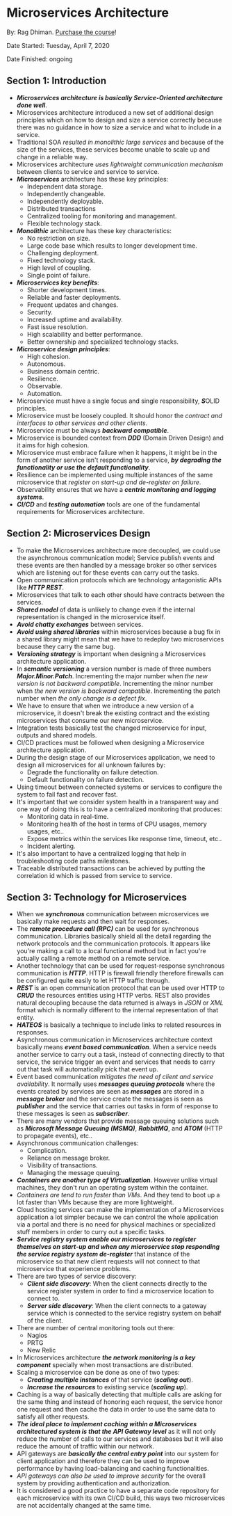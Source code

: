 # Microservices Architecture

By: Rag Dhiman. [Purchase the course](https://www.pluralsight.com/courses/microservices-architecture)!

Date Started: Tuesday, April 7, 2020

Date Finished: ongoing

## Section 1: Introduction

- ***Microservices architecture is basically Service-Oriented architecture done well***.
- Microservices architecture introduced a new set of additional design principles which on how to design and size a service correctly because there was no guidance  in how to size a service and what to include in a service.
- Traditional SOA *resulted in monolithic large services* and because of the size of the services, these services become unable to scale up and change in a reliable way.
- Microservices architecture *uses lightweight communication mechanism* between clients to service and service to service.
- ***Microservices*** architecture has these key principles:
  - Independent data storage.
  - Independently changeable.
  - Independently deployable.
  - Distributed transactions
  - Centralized tooling for monitoring and management.
  - Flexible technology stack.
- ***Monolithic*** architecture has these key characteristics:
  - No restriction on size.
  - Large code base which results to longer development time.
  - Challenging deployment.
  - Fixed technology stack.
  - High level of coupling.
  - Single point of failure.
- ***Microservices key benefits***:
  - Shorter development times.
  - Reliable and faster deployments.
  - Frequent updates and changes.
  - Security.
  - Increased uptime and availability.
  - Fast issue resolution.
  - High scalability and better performance.
  - Better ownership and specialized technology stacks.
- ***Microservice design principles***:
  - High cohesion.
  - Autonomous.
  - Business domain centric.
  - Resilience.
  - Observable.
  - Automation.
- Microservice must have a single focus and single responsibility, ***S***OLID principles.
- Microservice must be loosely coupled. It should honor the *contract and interfaces to other services and other clients*.
- Microservice must be always ***backward compatible***.
- Microservice is bounded context from ***DDD*** (Domain Driven Design) and it aims for high cohesion.
- Microservice must embrace failure when it happens, it might be in the form of another service isn't responding to a service, ***by degrading the functionality or use the default functionality***.
- Resilience can be implemented using multiple instances of the same microservice that *register on start-up and de-register on failure*.
- Observability ensures that we have a ***centric monitoring and logging systems***.
- ***CI/CD*** and ***testing automation*** tools are one of the fundamental requirements for Microservices architecture.

## Section 2: Microservices Design

- To make the Microservices architecture more decoupled, we could use the asynchronous communication model; Service publish events and these events are then handled by a message broker so other services which are listening out for these events can carry out the tasks.
- Open communication protocols which are technology antagonistic APIs like ***HTTP REST***.
- Microservices that talk to each other should have contracts between the services.
- ***Shared model*** of data is unlikely to change even if the internal representation is changed in the microservice itself.
- ***Avoid chatty exchanges*** between services.
- ***Avoid using shared libraries*** within microservices because a bug fix in a shared library might mean that we have to redeploy two microservices because they carry the same bug.
- ***Versioning strategy*** is important when designing a Microservices architecture application.
- In ***semantic versioning*** a version number is made of three numbers ***Major.Minor.Patch***. Incrementing the major number when *the new version is not backward compatible*. Incrementing the minor number when *the new version is backward compatible*. Incrementing the patch number when *the only change is a defect fix*.
- We have to ensure that when we introduce a new version of a microservice, it doesn't break the existing contract and the existing microservices that consume our new microservice.
- Integration tests basically test the changed microservice for input, outputs and shared models.
- CI/CD practices must be followed when designing a Microservice architecture application.
- During the design stage of our Microservices application, we need to design all microservices for all unknown failures by:
  - Degrade the functionality on failure detection.
  - Default functionality on failure detection.
- Using timeout between connected systems or services to configure the system to fail fast and recover fast.
- It's important that we consider system health in a transparent way and one way of doing this is to have a centralized monitoring that produces:
  - Monitoring data in real-time.
  - Monitoring health of the host in terms of CPU usages, memory usages, etc..
  - Expose metrics within the services like response time, timeout, etc..
  - Incident alerting.
- It's also important to have a centralized logging that help in troubleshooting code paths milestones.
- Traceable distributed transactions can be achieved by putting the correlation id which is passed from service to service.

## Section 3: Technology for Microservices

- When we ***synchronous*** communication between microservices we basically make requests and then wait for responses.
- The ***remote procedure call (RPC)*** can be used for synchronous communication. Libraries basically shield all the detail regarding the network protocols and the communication protocols. It appears like you're making a call to a local functional method but in fact you're actually calling a remote method on a remote service.
- Another technology that can be used for request-response synchronous communication is ***HTTP***. HTTP is firewall friendly therefore firewalls can be configured quite easily to let HTTP traffic through.
- ***REST*** is an open communication protocol that can be used over HTTP to ***CRUD*** the resources entities using HTTP verbs. REST also provides natural decoupling because the data returned is always in *JSON* or *XML* format which is normally different to the internal representation of that entity.
- ***HATEOS*** is basically a technique to include links to related resources in responses.
- Asynchronous communication in Microservices architecture context basically means ***event based communication***. When a service needs another service to carry out a task, instead of connecting directly to that service, the service trigger an event and services that needs to carry out that task will automatically pick that event up.
- Event based communication *mitigates the need of client and service availability*. It normally uses ***messages queuing protocols*** where the events created by services are seen as ***messages*** are stored in a ***message broker*** and the service create the messages is seen as ***publisher*** and the service that carries out tasks in form of response to these messages is seen as ***subscriber***.
- There are many vendors that provide message queuing solutions such as ***Microsoft Message Queuing (MSMQ)***, ***RabbitMQ***, and ***ATOM*** (HTTP to propagate events), etc..
- Asynchronous communication challenges:
  - Complication.
  - Reliance on message broker.
  - Visibility of transactions.
  - Managing the message queuing.
- ***Containers are another type of Virtualization***. However unlike virtual machines, they don't run an operating system within the container.
- *Containers are tend to run faster than VMs*. And they tend to boot up a lot faster than VMs because they are more lightweight.
- Cloud hosting services can make the implementation of a Microservices application a lot simpler because we can control the whole application via a portal and there is no need for physical machines or specialized stuff members in order to curry out a specific tasks.
- ***Service registry system enable our microservices to register themselves on start-up and when any microservice stop responding the service registry system de-register*** that instance of the microservice so that new client requests will not connect to that microservice that experience problems.
- There are two types of service discovery:
  - ***Client side discovery***: When the client connects directly to the service register system in order to find a microservice location to connect to.
  - ***Server side discovery***: When the client connects to a gateway service which is connected to the service registry system on behalf of the client.
- There are number of central monitoring tools out there:
  - Nagios
  - PRTG
  - New Relic
- In Microservices architecture ***the network monitoring is a key component*** specially when most transactions are distributed.
- Scaling a microservice can be done as one of two types:
  - ***Creating multiple instances*** of that service (***scaling out***).
  - ***Increase the resources*** to existing service (***scaling up***).
- Caching is a way of basically detecting that multiple calls are asking for the same thing and instead of honoring each request, the service honor one request and then cache the data in order to use the same data to satisfy all other requests.
- ***The ideal place to implement caching within a Microservices architectured system is that the API Gateway level*** as it will not only reduce the number of calls to our services and databases but it will also reduce the amount of traffic within our network.
- API gateways are ***basically the central entry point*** into our system for client application and therefore they can be used to improve performance by having load-balancing and caching functionalities.
- *API gateways can also be used to improve security* for the overall system by providing authentication and authorization.
- It is considered a good practice to have a separate code repository for each microservice with its own CI/CD build, this ways two microservices are not accidentally changed at the same time.